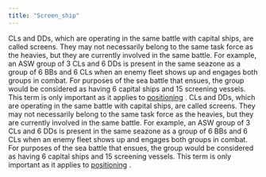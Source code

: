 ```yaml
---
title: "Screen_ship"
---
```


CLs and DDs, which are operating in the same battle with capital ships,
are called screens. They may not necessarily belong to the same task
force as the heavies, but they are currently involved in the same
battle. For example, an ASW group of 3 CLs and 6 DDs is present in the
same seazone as a group of 6 BBs and 6 CLs when an enemy fleet shows up
and engages both groups in combat. For purposes of the sea battle that
ensues, the group would be considered as having 6 capital ships and 15
screening vessels. This term is only important as it applies to
[positioning](/Positioning "Positioning") .
CLs and DDs, which are operating in the same battle with capital ships,
are called screens. They may not necessarily belong to the same task
force as the heavies, but they are currently involved in the same
battle. For example, an ASW group of 3 CLs and 6 DDs is present in the
same seazone as a group of 6 BBs and 6 CLs when an enemy fleet shows up
and engages both groups in combat. For purposes of the sea battle that
ensues, the group would be considered as having 6 capital ships and 15
screening vessels. This term is only important as it applies to
[positioning](/Positioning "Positioning") .
